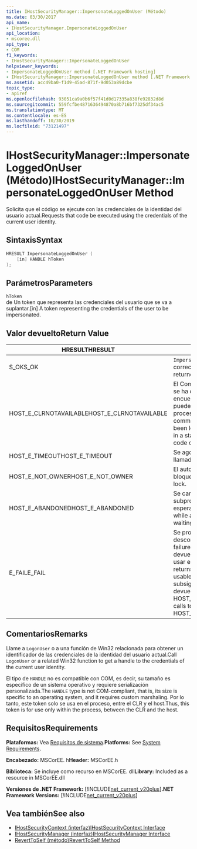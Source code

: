 ```yaml
---
title: IHostSecurityManager::ImpersonateLoggedOnUser (Método)
ms.date: 03/30/2017
api_name:
- IHostSecurityManager.ImpersonateLoggedOnUser
api_location:
- mscoree.dll
api_type:
- COM
f1_keywords:
- IHostSecurityManager::ImpersonateLoggedOnUser
helpviewer_keywords:
- ImpersonateLoggedOnUser method [.NET Framework hosting]
- IHostSecurityManager::ImpersonateLoggedOnUser method [.NET Framework hosting]
ms.assetid: acc49ba0-f1d9-45ad-871f-9d053a89dcbe
topic_type:
- apiref
ms.openlocfilehash: 93051ca9a0b6f57f41d0d17335a838fe92832d8d
ms.sourcegitcommit: 559fcfbe4871636494870a8b716bf7325df34ac5
ms.translationtype: MT
ms.contentlocale: es-ES
ms.lasthandoff: 10/30/2019
ms.locfileid: "73121497"
---
```

# <a name="ihostsecuritymanagerimpersonateloggedonuser-method"></a><span data-ttu-id="4e8bc-102">IHostSecurityManager::ImpersonateLoggedOnUser (Método)</span><span class="sxs-lookup"><span data-stu-id="4e8bc-102">IHostSecurityManager::ImpersonateLoggedOnUser Method</span></span>
<span data-ttu-id="4e8bc-103">Solicita que el código se ejecute con las credenciales de la identidad del usuario actual.</span><span class="sxs-lookup"><span data-stu-id="4e8bc-103">Requests that code be executed using the credentials of the current user identity.</span></span>  
  
## <a name="syntax"></a><span data-ttu-id="4e8bc-104">Sintaxis</span><span class="sxs-lookup"><span data-stu-id="4e8bc-104">Syntax</span></span>  
  
```cpp  
HRESULT ImpersonateLoggedOnUser (  
    [in] HANDLE hToken  
);  
```  
  
## <a name="parameters"></a><span data-ttu-id="4e8bc-105">Parámetros</span><span class="sxs-lookup"><span data-stu-id="4e8bc-105">Parameters</span></span>  
 `hToken`  
 <span data-ttu-id="4e8bc-106">de Un token que representa las credenciales del usuario que se va a suplantar.</span><span class="sxs-lookup"><span data-stu-id="4e8bc-106">[in] A token representing the credentials of the user to be impersonated.</span></span>  
  
## <a name="return-value"></a><span data-ttu-id="4e8bc-107">Valor devuelto</span><span class="sxs-lookup"><span data-stu-id="4e8bc-107">Return Value</span></span>  
  
|<span data-ttu-id="4e8bc-108">HRESULT</span><span class="sxs-lookup"><span data-stu-id="4e8bc-108">HRESULT</span></span>|<span data-ttu-id="4e8bc-109">Descripción</span><span class="sxs-lookup"><span data-stu-id="4e8bc-109">Description</span></span>|  
|-------------|-----------------|  
|<span data-ttu-id="4e8bc-110">S_OK</span><span class="sxs-lookup"><span data-stu-id="4e8bc-110">S_OK</span></span>|<span data-ttu-id="4e8bc-111">`ImpersonateLoggedOnUser` devolvió correctamente.</span><span class="sxs-lookup"><span data-stu-id="4e8bc-111">`ImpersonateLoggedOnUser` returned successfully.</span></span>|  
|<span data-ttu-id="4e8bc-112">HOST_E_CLRNOTAVAILABLE</span><span class="sxs-lookup"><span data-stu-id="4e8bc-112">HOST_E_CLRNOTAVAILABLE</span></span>|<span data-ttu-id="4e8bc-113">El Common Language Runtime (CLR) no se ha cargado en un proceso o el CLR se encuentra en un estado en el que no puede ejecutar código administrado ni procesar la llamada correctamente.</span><span class="sxs-lookup"><span data-stu-id="4e8bc-113">The common language runtime (CLR) has not been loaded into a process, or the CLR is in a state in which it cannot run managed code or process the call successfully.</span></span>|  
|<span data-ttu-id="4e8bc-114">HOST_E_TIMEOUT</span><span class="sxs-lookup"><span data-stu-id="4e8bc-114">HOST_E_TIMEOUT</span></span>|<span data-ttu-id="4e8bc-115">Se agotó el tiempo de espera de la llamada.</span><span class="sxs-lookup"><span data-stu-id="4e8bc-115">The call timed out.</span></span>|  
|<span data-ttu-id="4e8bc-116">HOST_E_NOT_OWNER</span><span class="sxs-lookup"><span data-stu-id="4e8bc-116">HOST_E_NOT_OWNER</span></span>|<span data-ttu-id="4e8bc-117">El autor de la llamada no posee el bloqueo.</span><span class="sxs-lookup"><span data-stu-id="4e8bc-117">The caller does not own the lock.</span></span>|  
|<span data-ttu-id="4e8bc-118">HOST_E_ABANDONED</span><span class="sxs-lookup"><span data-stu-id="4e8bc-118">HOST_E_ABANDONED</span></span>|<span data-ttu-id="4e8bc-119">Se canceló un evento mientras un subproceso o fibra bloqueados estaba esperando en él.</span><span class="sxs-lookup"><span data-stu-id="4e8bc-119">An event was canceled while a blocked thread or fiber was waiting on it.</span></span>|  
|<span data-ttu-id="4e8bc-120">E_FAIL</span><span class="sxs-lookup"><span data-stu-id="4e8bc-120">E_FAIL</span></span>|<span data-ttu-id="4e8bc-121">Se produjo un error grave desconocido.</span><span class="sxs-lookup"><span data-stu-id="4e8bc-121">An unknown catastrophic failure occurred.</span></span> <span data-ttu-id="4e8bc-122">Cuando un método devuelve E_FAIL, el CLR ya no se puede usar en el proceso.</span><span class="sxs-lookup"><span data-stu-id="4e8bc-122">When a method returns E_FAIL, the CLR is no longer usable within the process.</span></span> <span data-ttu-id="4e8bc-123">Las llamadas subsiguientes a métodos de hospedaje devuelven HOST_E_CLRNOTAVAILABLE.</span><span class="sxs-lookup"><span data-stu-id="4e8bc-123">Subsequent calls to hosting methods return HOST_E_CLRNOTAVAILABLE.</span></span>|  
  
## <a name="remarks"></a><span data-ttu-id="4e8bc-124">Comentarios</span><span class="sxs-lookup"><span data-stu-id="4e8bc-124">Remarks</span></span>  
 <span data-ttu-id="4e8bc-125">Llame a `LogonUser` o a una función de Win32 relacionada para obtener un identificador de las credenciales de la identidad del usuario actual.</span><span class="sxs-lookup"><span data-stu-id="4e8bc-125">Call `LogonUser` or a related Win32 function to get a handle to the credentials of the current user identity.</span></span>  
  
 <span data-ttu-id="4e8bc-126">El tipo de `HANDLE` no es compatible con COM, es decir, su tamaño es específico de un sistema operativo y requiere serialización personalizada.</span><span class="sxs-lookup"><span data-stu-id="4e8bc-126">The `HANDLE` type is not COM-compliant, that is, its size is specific to an operating system, and it requires custom marshaling.</span></span> <span data-ttu-id="4e8bc-127">Por lo tanto, este token solo se usa en el proceso, entre el CLR y el host.</span><span class="sxs-lookup"><span data-stu-id="4e8bc-127">Thus, this token is for use only within the process, between the CLR and the host.</span></span>  
  
## <a name="requirements"></a><span data-ttu-id="4e8bc-128">Requisitos</span><span class="sxs-lookup"><span data-stu-id="4e8bc-128">Requirements</span></span>  
 <span data-ttu-id="4e8bc-129">**Plataformas:** Vea [Requisitos de sistema](../../../../docs/framework/get-started/system-requirements.md).</span><span class="sxs-lookup"><span data-stu-id="4e8bc-129">**Platforms:** See [System Requirements](../../../../docs/framework/get-started/system-requirements.md).</span></span>  
  
 <span data-ttu-id="4e8bc-130">**Encabezado:** MSCorEE. h</span><span class="sxs-lookup"><span data-stu-id="4e8bc-130">**Header:** MSCorEE.h</span></span>  
  
 <span data-ttu-id="4e8bc-131">**Biblioteca:** Se incluye como recurso en MSCorEE. dll</span><span class="sxs-lookup"><span data-stu-id="4e8bc-131">**Library:** Included as a resource in MSCorEE.dll</span></span>  
  
 <span data-ttu-id="4e8bc-132">**Versiones de .NET Framework:** [!INCLUDE[net_current_v20plus](../../../../includes/net-current-v20plus-md.md)]</span><span class="sxs-lookup"><span data-stu-id="4e8bc-132">**.NET Framework Versions:** [!INCLUDE[net_current_v20plus](../../../../includes/net-current-v20plus-md.md)]</span></span>  
  
## <a name="see-also"></a><span data-ttu-id="4e8bc-133">Vea también</span><span class="sxs-lookup"><span data-stu-id="4e8bc-133">See also</span></span>

- [<span data-ttu-id="4e8bc-134">IHostSecurityContext (interfaz)</span><span class="sxs-lookup"><span data-stu-id="4e8bc-134">IHostSecurityContext Interface</span></span>](../../../../docs/framework/unmanaged-api/hosting/ihostsecuritycontext-interface.md)
- [<span data-ttu-id="4e8bc-135">IHostSecurityManager (interfaz)</span><span class="sxs-lookup"><span data-stu-id="4e8bc-135">IHostSecurityManager Interface</span></span>](../../../../docs/framework/unmanaged-api/hosting/ihostsecuritymanager-interface.md)
- [<span data-ttu-id="4e8bc-136">RevertToSelf (método)</span><span class="sxs-lookup"><span data-stu-id="4e8bc-136">RevertToSelf Method</span></span>](../../../../docs/framework/unmanaged-api/hosting/ihostsecuritymanager-reverttoself-method.md)
